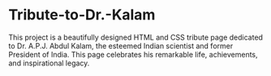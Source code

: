 # Tribute-to-Dr.-Kalam
This project is a beautifully designed HTML and CSS tribute page dedicated to Dr. A.P.J. Abdul Kalam, the esteemed Indian scientist and former President of India. This page celebrates his remarkable life, achievements, and inspirational legacy.
